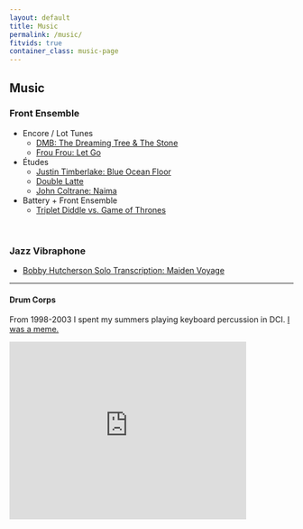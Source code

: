```yaml
---
layout: default
title: Music
permalink: /music/
fitvids: true
container_class: music-page
---
```

## Music

### Front Ensemble

* Encore / Lot Tunes
    * [DMB: The Dreaming Tree & The&nbsp;Stone](../dave-matthews-glassmen/)
    * [Frou Frou: Let Go](../let-go/)
* Études
    * [Justin Timberlake: Blue Ocean Floor](../blue-ocean-floor/)
    * [Double Latte](../double-latte/)
    * [John Coltrane: Naima](../naima/)
* Battery + Front Ensemble
    * [Triplet Diddle vs. Game of Thrones](../triplet-diddle-game-of-thrones/)

<br>

### Jazz Vibraphone

* [Bobby Hutcherson Solo Transcription: Maiden&nbsp;Voyage](../bobby-hutcherson-maiden-voyage/)

<hr>

#### Drum Corps
From 1998-2003 I spent my summers playing keyboard percussion in DCI.
[I was a meme.](http://www.quickmeme.com/Extremely-Photogenic-Marimba-Guy/)

<iframe width="420" height="315" src="https://www.youtube.com/embed/Xxxcd7uTD3I?rel=0"
        frameborder="0" allowfullscreen>
</iframe>
